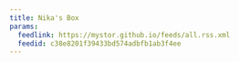 ```yaml
---
title: Nika's Box
params:
  feedlink: https://mystor.github.io/feeds/all.rss.xml
  feedid: c38e8201f39433bd574adbfb1ab3f4ee
---
```

